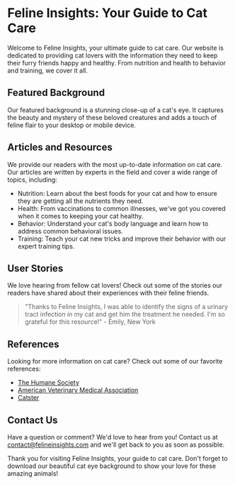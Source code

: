 <!--font:Montserrat-->

# Feline Insights: Your Guide to Cat Care

Welcome to Feline Insights, your ultimate guide to cat care. Our website is dedicated to providing cat lovers with the information they need to keep their furry friends happy and healthy. From nutrition and health to behavior and training, we cover it all.

## Featured Background

Our featured background is a stunning close-up of a cat's eye. It captures the beauty and mystery of these beloved creatures and adds a touch of feline flair to your desktop or mobile device.

## Articles and Resources

We provide our readers with the most up-to-date information on cat care. Our articles are written by experts in the field and cover a wide range of topics, including:

- Nutrition: Learn about the best foods for your cat and how to ensure they are getting all the nutrients they need.
- Health: From vaccinations to common illnesses, we've got you covered when it comes to keeping your cat healthy.
- Behavior: Understand your cat's body language and learn how to address common behavioral issues.
- Training: Teach your cat new tricks and improve their behavior with our expert training tips.

## User Stories

We love hearing from fellow cat lovers! Check out some of the stories our readers have shared about their experiences with their feline friends.

> "Thanks to Feline Insights, I was able to identify the signs of a urinary tract infection in my cat and get him the treatment he needed. I'm so grateful for this resource!" - Emily, New York

## References

Looking for more information on cat care? Check out some of our favorite references:

- [The Humane Society](#)
- [American Veterinary Medical Association](#)
- [Catster](#)

## Contact Us

Have a question or comment? We'd love to hear from you! Contact us at [contact@felineinsights.com](mailto:contact@felineinsights.com) and we'll get back to you as soon as possible.

Thank you for visiting Feline Insights, your guide to cat care. Don't forget to download our beautiful cat eye background to show your love for these amazing animals!

<!--

Write me content for website with wallpaper which alt text is:

"A close-up of a cat’s eye"

The name/title of the page should not be 1:1 copy of the alt text but rather a real content of the website which is using this wallpaper.

- Use markdown format 
- Start with heading
- Heading should be short and concise
- The content should look like a real website 
- The website should not be about the wallpaper, wallpaper is just a related background
- Heading should be contain work "wallpaper" or "background"
- Include real sections like references, contact, user stories, etc. use things relevant to the page purpose.
- Feel free to use structure like headings, bullets, numbering, blockquotes, paragraphs, horizontal lines, etc.
- You can use formatting like bold or _italic_
- You can include UTF-8 emojis
- Links should be only #hash anchors (and you can refer to the document itself)
- Do not include images


---


# Feline Insights: A Wallpaper for Cat Lovers

Welcome to Feline Insights, a website dedicated to providing cat lovers with all the information they need to keep their furry friends happy and healthy. Our website is designed to be a one-stop-shop for all things feline-related, from nutrition and health to behavior and training.

## About our Wallpaper

Our wallpaper features a close-up of a cat's eye, capturing the beauty and mystery of these beloved creatures. Whether you're a cat owner or simply a fan of felines, this wallpaper is the perfect addition to your desktop or mobile device.

## Articles and Resources

At Feline Insights, we strive to provide our readers with the most up-to-date information on cat care. Our articles cover a wide range of topics, including:

- Nutrition: Learn about the best foods for your cat and how to ensure they are getting all the nutrients they need.
- Health: From vaccinations to common illnesses, we've got you covered when it comes to keeping your cat healthy.
- Behavior: Understand your cat's body language and learn how to address common behavioral issues.
- Training: Teach your cat new tricks and improve their behavior with our expert training tips.

## User Stories

We love hearing from fellow cat lovers! Check out some of the stories our readers have shared about their experiences with their feline friends.

> "I adopted my cat, Luna, from a shelter two years ago. Thanks to the resources on Feline Insights, I was able to give her the best possible care and she's now a happy and healthy member of our family." - Sarah, California

## References

Looking for more information on cat care? Check out some of our favorite references:

- [The Humane Society](#)
- [American Veterinary Medical Association](#)
- [Catster](#)

## Contact Us

Have a question or comment? We'd love to hear from you! Contact us at [contact@felineinsights.com](mailto:contact@felineinsights.com) and we'll get back to you as soon as possible.

Thank you for visiting Feline Insights, your go-to source for all things cat-related. Don't forget to download our beautiful cat eye wallpaper to show your love for these amazing animals!


---


Heading should not include word "wallpaper". The website should not be about the wallpaper itself, wallpaper is just a related background, rewrite whole content.


---


# Feline Insights: Your Ultimate Guide to Cat Care

Welcome to Feline Insights, your go-to source for all things feline-related. Our website is dedicated to providing cat lovers with the information they need to keep their furry friends happy and healthy. From nutrition and health to behavior and training, we cover it all.

## Our Featured Background

As a cat lover, you'll appreciate our featured background - a stunning close-up of a cat's eye. It captures the beauty and mystery of these beloved creatures and adds a touch of feline flair to your desktop or mobile device.

## Articles and Resources

At Feline Insights, we strive to provide our readers with the most up-to-date information on cat care. Our articles cover a wide range of topics, including:

- Nutrition: Learn about the best foods for your cat and how to ensure they are getting all the nutrients they need.
- Health: From vaccinations to common illnesses, we've got you covered when it comes to keeping your cat healthy.
- Behavior: Understand your cat's body language and learn how to address common behavioral issues.
- Training: Teach your cat new tricks and improve their behavior with our expert training tips.

## User Stories

We love hearing from fellow cat lovers! Check out some of the stories our readers have shared about their experiences with their feline friends.

> "Thanks to Feline Insights, I was able to identify the signs of a urinary tract infection in my cat and get him the treatment he needed. I'm so grateful for this resource!" - Emily, New York

## References

Looking for more information on cat care? Check out some of our favorite references:

- [The Humane Society](#)
- [American Veterinary Medical Association](#)
- [Catster](#)

## Contact Us

Have a question or comment? We'd love to hear from you! Contact us at [contact@felineinsights.com](mailto:contact@felineinsights.com) and we'll get back to you as soon as possible.

Thank you for visiting Feline Insights, your ultimate guide to cat care. Don't forget to download our beautiful cat eye background to show your love for these amazing animals!


---


Heading is too long, rewrite whole content.


---


# Feline Insights: Your Guide to Happy and Healthy Cats

Welcome to Feline Insights, your ultimate guide to cat care. Our website is dedicated to providing cat lovers with the information they need to keep their furry friends happy and healthy. From nutrition and health to behavior and training, we cover it all.

## Featured Background

As a cat lover, you'll appreciate our featured background - a stunning close-up of a cat's eye. It captures the beauty and mystery of these beloved creatures and adds a touch of feline flair to your desktop or mobile device.

## Articles and Resources

Our articles cover a wide range of topics, including:

- Nutrition: Learn about the best foods for your cat and how to ensure they are getting all the nutrients they need.
- Health: From vaccinations to common illnesses, we've got you covered when it comes to keeping your cat healthy.
- Behavior: Understand your cat's body language and learn how to address common behavioral issues.
- Training: Teach your cat new tricks and improve their behavior with our expert training tips.

We strive to provide our readers with the most up-to-date information on cat care. Our articles are written by experts in the field and are based on the latest research and best practices.

## User Stories

We love hearing from fellow cat lovers! Check out some of the stories our readers have shared about their experiences with their feline friends.

> "Thanks to Feline Insights, I was able to identify the signs of a urinary tract infection in my cat and get him the treatment he needed. I'm so grateful for this resource!" - Emily, New York

## References

Looking for more information on cat care? Check out some of our favorite references:

- [The Humane Society](#)
- [American Veterinary Medical Association](#)
- [Catster](#)

## Contact Us

Have a question or comment? We'd love to hear from you! Contact us at [contact@felineinsights.com](mailto:contact@felineinsights.com) and we'll get back to you as soon as possible.

Thank you for visiting Feline Insights, your guide to happy and healthy cats. Don't forget to download our beautiful cat eye background to show your love for these amazing animals!


---


Heading is too long, rewrite whole content.


---


# Feline Insights: Your Guide to Cat Care

Welcome to Feline Insights, your ultimate guide to cat care. Our website is dedicated to providing cat lovers with the information they need to keep their furry friends happy and healthy. From nutrition and health to behavior and training, we cover it all.

## Featured Background

Our featured background is a stunning close-up of a cat's eye. It captures the beauty and mystery of these beloved creatures and adds a touch of feline flair to your desktop or mobile device.

## Articles and Resources

We provide our readers with the most up-to-date information on cat care. Our articles are written by experts in the field and cover a wide range of topics, including:

- Nutrition: Learn about the best foods for your cat and how to ensure they are getting all the nutrients they need.
- Health: From vaccinations to common illnesses, we've got you covered when it comes to keeping your cat healthy.
- Behavior: Understand your cat's body language and learn how to address common behavioral issues.
- Training: Teach your cat new tricks and improve their behavior with our expert training tips.

## User Stories

We love hearing from fellow cat lovers! Check out some of the stories our readers have shared about their experiences with their feline friends.

> "Thanks to Feline Insights, I was able to identify the signs of a urinary tract infection in my cat and get him the treatment he needed. I'm so grateful for this resource!" - Emily, New York

## References

Looking for more information on cat care? Check out some of our favorite references:

- [The Humane Society](#)
- [American Veterinary Medical Association](#)
- [Catster](#)

## Contact Us

Have a question or comment? We'd love to hear from you! Contact us at [contact@felineinsights.com](mailto:contact@felineinsights.com) and we'll get back to you as soon as possible.

Thank you for visiting Feline Insights, your guide to cat care. Don't forget to download our beautiful cat eye background to show your love for these amazing animals!


---


Write me a Google font which is best fitting for the website.

Pick from the list:
- Open Sans
- Raleway
- Futura
- Great Vibes
- Lobster
- Playfair Display
- Orbitron
- Dancing Script
- Roboto
- Poppins
- Inter
- IBM Plex Sans
- Barlow Condensed
- Exo 2
- Montserrat
- Alegreya
- Lato


Write just the font name nothing else.


---


Montserrat

-->
